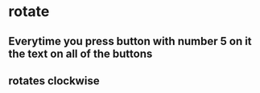 # rotate

## Everytime you press button with number 5 on it the text on all of the buttons
## rotates clockwise
